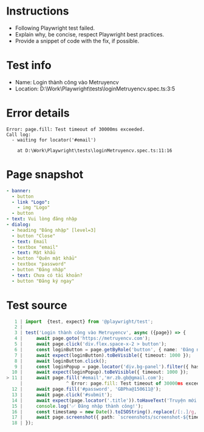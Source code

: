 # Instructions

- Following Playwright test failed.
- Explain why, be concise, respect Playwright best practices.
- Provide a snippet of code with the fix, if possible.

# Test info

- Name: Login thành công vào Metruyencv
- Location: D:\Work\Playwright\tests\loginMetruyencv.spec.ts:3:5

# Error details

```
Error: page.fill: Test timeout of 30000ms exceeded.
Call log:
  - waiting for locator('#email')

    at D:\Work\Playwright\tests\loginMetruyencv.spec.ts:11:16
```

# Page snapshot

```yaml
- banner:
  - button
  - link "Logo":
    - img "Logo"
  - button
- text: Vui lòng đăng nhập
- dialog:
  - heading "Đăng nhập" [level=3]
  - button "Close"
  - text: Email
  - textbox "email"
  - text: Mật khẩu
  - button "Quên mật khẩu"
  - textbox "password"
  - button "Đăng nhập"
  - text: Chưa có tài khoản?
  - button "Đăng ký ngay"
```

# Test source

```ts
   1 | import  {test, expect} from '@playwright/test';
   2 |
   3 | test('Login thành công vào Metruyencv', async ({page}) => {
   4 |     await page.goto('https://metruyencv.com');
   5 |     await page.click('div.flex.space-x-2 > button');
   6 |     const loginButton = page.getByRole('button', { name: 'Đăng nhập' });
   7 |     await expect(loginButton).toBeVisible({ timeout: 1000 });
   8 |     await loginButton.click();
   9 |     const loginPopup = page.locator('div.bg-panel').filter({ has:page.locator('h3',{hasText: 'Đăng nhập' })});
  10 |     await expect(loginPopup).toBeVisible({ timeout: 1000 });
> 11 |     await page.fill('#email','mr.zb.gb@gmail.com');
     |                ^ Error: page.fill: Test timeout of 30000ms exceeded.
  12 |     await page.fill('#password', 'GBPha@150611@');
  13 |     await page.click('#submit');
  14 |     await expect(page.locator('.title')).toHaveText('Truyện mới cập nhật');
  15 |     console.log('✅ Đăng nhập thành công!');
  16 |     const timestamp = new Date().toISOString().replace(/[:.]/g, '-');
  17 |     await page.screenshot({ path: `screenshots/screenshot-${timestamp}.png` });
  18 | }); 
```